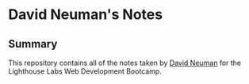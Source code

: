 # David Neuman's Notes

## Summary

This repository contains all of the notes taken by [David Neuman](https://github.com/Neumand) for the Lighthouse Labs Web Development Bootcamp.